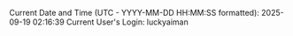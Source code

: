 Current Date and Time (UTC - YYYY-MM-DD HH:MM:SS formatted): 2025-09-19 02:16:39
Current User's Login: luckyaiman
